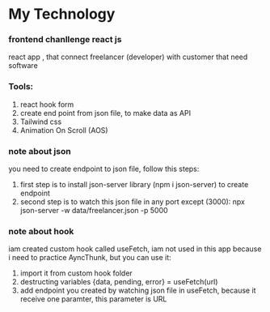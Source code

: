 # My Technology
### frontend chanllenge react js
react app , that connect freelancer (developer) with customer that need software


### Tools:
1. react hook form
2. create end point from json file, to make data as API
3. Tailwind css
4. Animation On Scroll (AOS)

### note about json
you need to create endpoint to json file, follow this steps:
1. first step is to install json-server library (npm i json-server) to create endpoint
2. second step is to watch this json file in any port except (3000):
  npx json-server -w data/freelancer.json -p 5000

### note about hook
iam created custom hook called useFetch, iam not used in this app because i need to practice AyncThunk, but you can use it:
  1. import it from custom hook folder
  2. destructing variables {data, pending, error} = useFetch(url)
  3. add endpoint you created by watching json file in useFetch, because it receive one paramter, this parameter is URL

